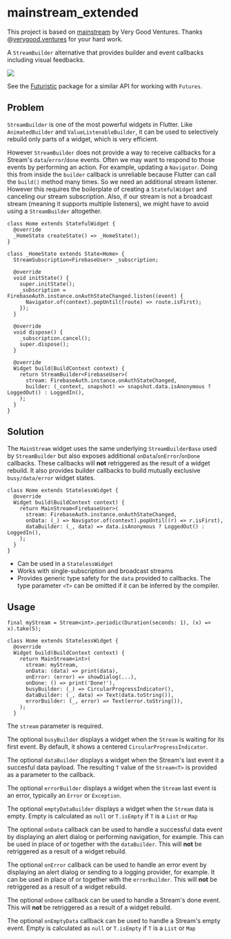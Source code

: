 # mainstream_extended

This project is based on [mainstream](https://pub.dev/packages/mainstream) by Very Good Ventures. Thanks @[verygood.ventures](https://pub.dev/publishers/verygood.ventures) for your hard work.

A `StreamBuilder` alternative that provides builder and event callbacks including visual feedbacks.

![](screenshot.png)

See the [Futuristic](https://pub.dev/packages/futuristic) package for a similar API for working with `Futures`.

## Problem

`StreamBuilder` is one of the most powerful widgets in Flutter. Like `AnimatedBuilder` and `ValueListenableBuilder`, it can be used to selectively rebuild only parts of a widget, which is very efficient.

However `StreamBuilder` does not provide a way to receive callbacks for a Stream's `data`/`error`/`done` events. Often we may want to respond to those events by performing an action. For example, updating a `Navigator`. Doing this from inside the `builder` callback is unreliable because Flutter can call the `build()` method many times. So we need an additional stream listener. However this requires the boilerplate of creating a `StatefulWidget` and canceling our stream subscription. Also, if our stream is not a broadcast stream (meaning it supports multiple listeners), we might have to avoid using a `StreamBuilder` altogether.

```
class Home extends StatefulWidget {
  @override
  _HomeState createState() => _HomeState();
}

class _HomeState extends State<Home> {
  StreamSubscription<FirebaseUser> _subscription;

  @override
  void initState() {
    super.initState();
    _subscription = FirebaseAuth.instance.onAuthStateChanged.listen((event) {
      Navigator.of(context).popUntil((route) => route.isFirst);
    });
  }

  @override
  void dispose() {
    _subscription.cancel();
    super.dispose();
  }

  @override
  Widget build(BuildContext context) {
    return StreamBuilder<FirebaseUser>(
      stream: FirebaseAuth.instance.onAuthStateChanged,
      builder: (_context, snapshot) => snapshot.data.isAnonymous ? LoggedOut() : LoggedIn(),
    );
  }
}
```

## Solution

The `MainStream` widget uses the same underlying `StreamBuilderBase` used by `StreamBuilder` but also exposes additional `onData`/`onError`/`onDone` callbacks. These callbacks will **not** retriggered as the result of a widget rebuild. It also provides builder callbacks to build mutually exclusive `busy/data/error` widget states.

```
class Home extends StatelessWidget {
  @override
  Widget build(BuildContext context) {
    return MainStream<FirebaseUser>(
      stream: FirebaseAuth.instance.onAuthStateChanged,
      onData: (_) => Navigator.of(context).popUntil((r) => r.isFirst),
      dataBuilder: (_, data) => data.isAnonymous ? LoggedOut() : LoggedIn(),
    );
  }
}
```

* Can be used in a `StatelessWidget`
* Works with single-subscription and broadcast streams
* Provides generic type safety for the `data` provided to callbacks. The type parameter `<T>` can be omitted if it can be inferred by the compiler.

## Usage

```
final myStream = Stream<int>.periodic(Duration(seconds: 1), (x) => x).take(5);

class Home extends StatelessWidget {
  @override
  Widget build(BuildContext context) {
    return MainStream<int>(
      stream: myStream,
      onData: (data) => print(data),
      onError: (error) => showDialog(...),
      onDone: () => print('Done!'),
      busyBuilder: (_) => CircularProgressIndicator(),
      dataBuilder: (_, data) => Text(data.toString()),
      errorBuilder: (_, error) => Text(error.toString()),
    );
  }
```
The `stream` parameter is required.

The optional `busyBuilder` displays a widget when the `Stream` is waiting for its first event. By default, it shows a centered `CircularProgressIndicator`.

The optional `dataBuilder` displays a widget when the Stream's last event it a succesful data payload. The resulting `T` value of the `Stream<T>` is provided as a parameter to the callback.

The optional `errorBuilder` displays a widget when the `Stream` last event is an error, typically an `Error` or `Exception`.

The optional `emptyDataBuilder` displays a widget when the `Stream` data is empty. Empty is calculated as `null` or `T.isEmpty` if `T` is a `List` or `Map`

The optional `onData` callback can be used to handle a successful data event by displaying an alert dialog or performing navigation, for example. This can be used in place of or together with the `dataBuilder`. This will **not** be retriggered as a result of a widget rebuild.

The optional `onError` callback can be used to handle an error event by displaying an alert dialog or sending to a logging provider, for example. It can be used in place of or together with the `errorBuilder`. This will **not** be retriggered as a result of a widget rebuild.

The optional `onDone` callback can be used to handle a Stream's done event. This will **not** be retriggered as a result of a widget rebuild.

The optional `onEmptyData` callback can be used to handle a Stream's empty event. Empty is calculated as `null` or `T.isEmpty` if `T` is a `List` or `Map`